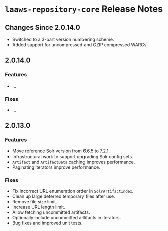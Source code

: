 # `laaws-repository-core` Release Notes

## Changes Since 2.0.14.0

*   Switched to a 3-part version numbering scheme.
*   Added support for uncompressed and GZIP compressed WARCs

## 2.0.14.0

### Features

*   ...

### Fixes

*   ...

## 2.0.13.0

### Features

*   Move reference Solr version from 6.6.5 to 7.2.1.
*   Infrastructural work to support upgrading Solr config sets.
*   `Artifact` and `ArtifactData` caching improves performance.
*   Paginating iterators improve performance.

### Fixes

*   Fix incorrect URL enumeration order in `SolrArtifactIndex`.
*   Clean up large deferred temporary files after use.
*   Remove file size limit.
*   Increase URL length limit.
*   Allow fetching uncommitted artifacts.
*   Optionally include uncommitted artifacts in iterators.
*   Bug fixes and improved unit tests.
